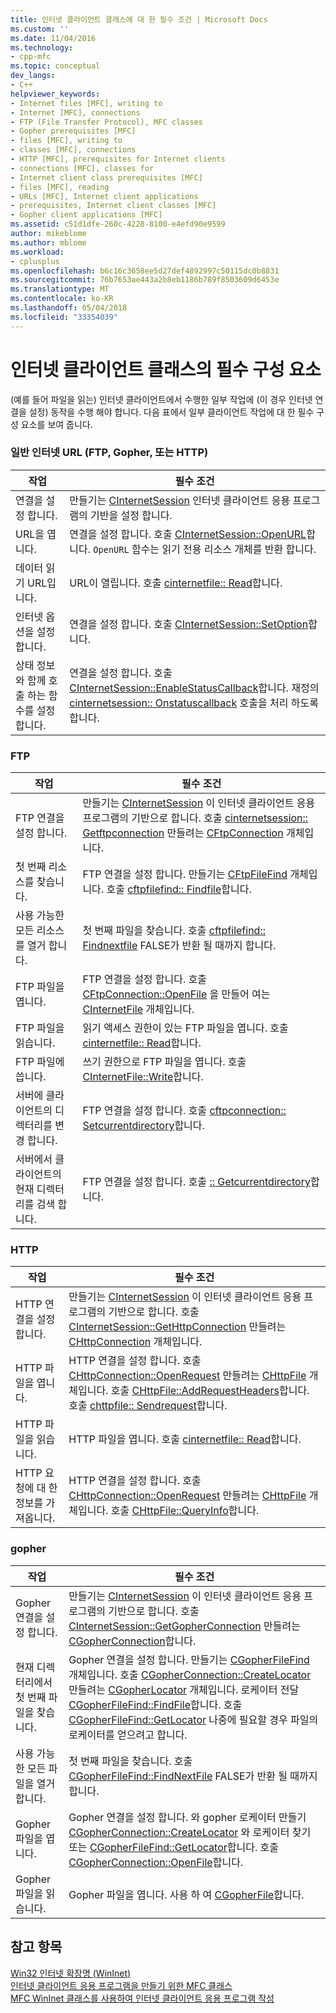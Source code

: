 ```yaml
---
title: 인터넷 클라이언트 클래스에 대 한 필수 조건 | Microsoft Docs
ms.custom: ''
ms.date: 11/04/2016
ms.technology:
- cpp-mfc
ms.topic: conceptual
dev_langs:
- C++
helpviewer_keywords:
- Internet files [MFC], writing to
- Internet [MFC], connections
- FTP (File Transfer Protocol), MFC classes
- Gopher prerequisites [MFC]
- files [MFC], writing to
- classes [MFC], connections
- HTTP [MFC], prerequisites for Internet clients
- connections [MFC], classes for
- Internet client class prerequisites [MFC]
- files [MFC], reading
- URLs [MFC], Internet client applications
- prerequisites, Internet client classes [MFC]
- Gopher client applications [MFC]
ms.assetid: c51d1dfe-260c-4228-8100-e4efd90e9599
author: mikeblome
ms.author: mblome
ms.workload:
- cplusplus
ms.openlocfilehash: b6c16c3658ee5d27def4892997c50115dc0b8831
ms.sourcegitcommit: 76b7653ae443a2b8eb1186b789f8503609d6453e
ms.translationtype: MT
ms.contentlocale: ko-KR
ms.lasthandoff: 05/04/2018
ms.locfileid: "33354039"
---
```

# <a name="prerequisites-for-internet-client-classes"></a>인터넷 클라이언트 클래스의 필수 구성 요소
(예를 들어 파일을 읽는) 인터넷 클라이언트에서 수행한 일부 작업에 (이 경우 인터넷 연결을 설정) 동작을 수행 해야 합니다. 다음 표에서 일부 클라이언트 작업에 대 한 필수 구성 요소를 보여 줍니다.  
  
### <a name="general-internet-url-ftp-gopher-or-http"></a>일반 인터넷 URL (FTP, Gopher, 또는 HTTP)  
  
|작업|필수 조건|  
|------------|------------------|  
|연결을 설정 합니다.|만들기는 [CInternetSession](../mfc/reference/cinternetsession-class.md) 인터넷 클라이언트 응용 프로그램의 기반을 설정 합니다.|  
|URL을 엽니다.|연결을 설정 합니다. 호출 [CInternetSession::OpenURL](../mfc/reference/cinternetsession-class.md#openurl)합니다. `OpenURL` 함수는 읽기 전용 리소스 개체를 반환 합니다.|  
|데이터 읽기 URL입니다.|URL이 열립니다. 호출 [cinternetfile:: Read](../mfc/reference/cinternetfile-class.md#read)합니다.|  
|인터넷 옵션을 설정 합니다.|연결을 설정 합니다. 호출 [CInternetSession::SetOption](../mfc/reference/cinternetsession-class.md#setoption)합니다.|  
|상태 정보와 함께 호출 하는 함수를 설정 합니다.|연결을 설정 합니다. 호출 [CInternetSession::EnableStatusCallback](../mfc/reference/cinternetsession-class.md#enablestatuscallback)합니다. 재정의 [cinternetsession:: Onstatuscallback](../mfc/reference/cinternetsession-class.md#onstatuscallback) 호출을 처리 하도록 합니다.|  
  
### <a name="ftp"></a>FTP  
  
|작업|필수 조건|  
|------------|------------------|  
|FTP 연결을 설정 합니다.|만들기는 [CInternetSession](../mfc/reference/cinternetsession-class.md) 이 인터넷 클라이언트 응용 프로그램의 기반으로 합니다. 호출 [cinternetsession:: Getftpconnection](../mfc/reference/cinternetsession-class.md#getftpconnection) 만들려는 [CFtpConnection](../mfc/reference/cftpconnection-class.md) 개체입니다.|  
|첫 번째 리소스를 찾습니다.|FTP 연결을 설정 합니다. 만들기는 [CFtpFileFind](../mfc/reference/cftpfilefind-class.md) 개체입니다. 호출 [cftpfilefind:: Findfile](../mfc/reference/cftpfilefind-class.md#findfile)합니다.|  
|사용 가능한 모든 리소스를 열거 합니다.|첫 번째 파일을 찾습니다. 호출 [cftpfilefind:: Findnextfile](../mfc/reference/cftpfilefind-class.md#findnextfile) FALSE가 반환 될 때까지 합니다.|  
|FTP 파일을 엽니다.|FTP 연결을 설정 합니다. 호출 [CFtpConnection::OpenFile](../mfc/reference/cftpconnection-class.md#openfile) 을 만들어 여는 [CInternetFile](../mfc/reference/cinternetfile-class.md) 개체입니다.|  
|FTP 파일을 읽습니다.|읽기 액세스 권한이 있는 FTP 파일을 엽니다. 호출 [cinternetfile:: Read](../mfc/reference/cinternetfile-class.md#read)합니다.|  
|FTP 파일에 씁니다.|쓰기 권한으로 FTP 파일을 엽니다. 호출 [CInternetFile::Write](../mfc/reference/cinternetfile-class.md#write)합니다.|  
|서버에 클라이언트의 디렉터리를 변경 합니다.|FTP 연결을 설정 합니다. 호출 [cftpconnection:: Setcurrentdirectory](../mfc/reference/cftpconnection-class.md#setcurrentdirectory)합니다.|  
|서버에서 클라이언트의 현재 디렉터리를 검색 합니다.|FTP 연결을 설정 합니다. 호출 [:: Getcurrentdirectory](../mfc/reference/cftpconnection-class.md#getcurrentdirectory)합니다.|  
  
### <a name="http"></a>HTTP  
  
|작업|필수 조건|  
|------------|------------------|  
|HTTP 연결을 설정 합니다.|만들기는 [CInternetSession](../mfc/reference/cinternetsession-class.md) 이 인터넷 클라이언트 응용 프로그램의 기반으로 합니다. 호출 [CInternetSession::GetHttpConnection](../mfc/reference/cinternetsession-class.md#gethttpconnection) 만들려는 [CHttpConnection](../mfc/reference/chttpconnection-class.md) 개체입니다.|  
|HTTP 파일을 엽니다.|HTTP 연결을 설정 합니다. 호출 [CHttpConnection::OpenRequest](../mfc/reference/chttpconnection-class.md#openrequest) 만들려는 [CHttpFile](../mfc/reference/chttpfile-class.md) 개체입니다. 호출 [CHttpFile::AddRequestHeaders](../mfc/reference/chttpfile-class.md#addrequestheaders)합니다. 호출 [chttpfile:: Sendrequest](../mfc/reference/chttpfile-class.md#sendrequest)합니다.|  
|HTTP 파일을 읽습니다.|HTTP 파일을 엽니다. 호출 [cinternetfile:: Read](../mfc/reference/cinternetfile-class.md#read)합니다.|  
|HTTP 요청에 대 한 정보를 가져옵니다.|HTTP 연결을 설정 합니다. 호출 [CHttpConnection::OpenRequest](../mfc/reference/chttpconnection-class.md#openrequest) 만들려는 [CHttpFile](../mfc/reference/chttpfile-class.md) 개체입니다. 호출 [CHttpFile::QueryInfo](../mfc/reference/chttpfile-class.md#queryinfo)합니다.|  
  
### <a name="gopher"></a>gopher  
  
|작업|필수 조건|  
|------------|------------------|  
|Gopher 연결을 설정 합니다.|만들기는 [CInternetSession](../mfc/reference/cinternetsession-class.md) 이 인터넷 클라이언트 응용 프로그램의 기반으로 합니다. 호출 [CInternetSession::GetGopherConnection](../mfc/reference/cinternetsession-class.md#getgopherconnection) 만들려는 [CGopherConnection](../mfc/reference/cgopherconnection-class.md)합니다.|  
|현재 디렉터리에서 첫 번째 파일을 찾습니다.|Gopher 연결을 설정 합니다. 만들기는 [CGopherFileFind](../mfc/reference/cgopherfilefind-class.md) 개체입니다. 호출 [CGopherConnection::CreateLocator](../mfc/reference/cgopherconnection-class.md#createlocator) 만들려는 [CGopherLocator](../mfc/reference/cgopherlocator-class.md) 개체입니다. 로케이터 전달 [CGopherFileFind::FindFile](../mfc/reference/cgopherfilefind-class.md#findfile)합니다. 호출 [CGopherFileFind::GetLocator](../mfc/reference/cgopherfilefind-class.md#getlocator) 나중에 필요할 경우 파일의 로케이터를 얻으려고 합니다.|  
|사용 가능한 모든 파일을 열거 합니다.|첫 번째 파일을 찾습니다. 호출 [CGopherFileFind::FindNextFile](../mfc/reference/cgopherfilefind-class.md#findnextfile) FALSE가 반환 될 때까지 합니다.|  
|Gopher 파일을 엽니다.|Gopher 연결을 설정 합니다. 와 gopher 로케이터 만들기 [CGopherConnection::CreateLocator](../mfc/reference/cgopherconnection-class.md#createlocator) 와 로케이터 찾기 또는 [CGopherFileFind::GetLocator](../mfc/reference/cgopherfilefind-class.md#getlocator)합니다. 호출 [CGopherConnection::OpenFile](../mfc/reference/cgopherconnection-class.md#openfile)합니다.|  
|Gopher 파일을 읽습니다.|Gopher 파일을 엽니다. 사용 하 여 [CGopherFile](../mfc/reference/cgopherfile-class.md)합니다.|  
  
## <a name="see-also"></a>참고 항목  
 [Win32 인터넷 확장명 (WinInet)](../mfc/win32-internet-extensions-wininet.md)   
 [인터넷 클라이언트 응용 프로그램을 만들기 위한 MFC 클래스](../mfc/mfc-classes-for-creating-internet-client-applications.md)   
 [MFC WinInet 클래스를 사용하여 인터넷 클라이언트 응용 프로그램 작성](../mfc/writing-an-internet-client-application-using-mfc-wininet-classes.md)
